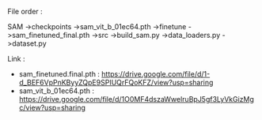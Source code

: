 File order : 

SAM
     ->checkpoints
          ->sam_vit_b_01ec64.pth
     ->finetune
          ->sam_finetuned_final.pth
     ->src
          ->build_sam.py
          ->data_loaders.py
          ->dataset.py

Link : 
+ sam_finetuned.final.pth : https://drive.google.com/file/d/1-d_BEF6VpPnKByyZQpE9SPIUQrFQoKFZ/view?usp=sharing
+ sam_vit_b_01ec64.pth : https://drive.google.com/file/d/1O0MF4dszaWwelruBpJ5gf3LyVkGizMgc/view?usp=sharing
